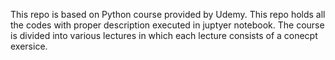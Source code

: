 This repo is based on Python course provided by Udemy. This repo holds all the codes with proper description executed in juptyer notebook.
The course is divided into various lectures in which each lecture consists of a conecpt exersice.  
